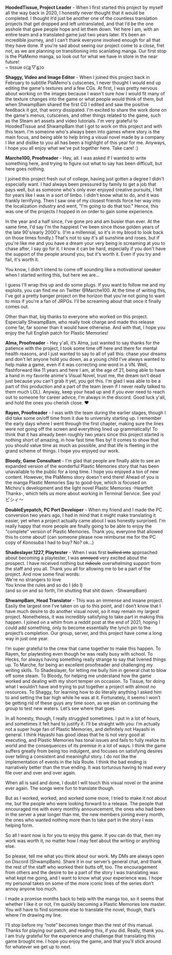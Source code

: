 **HoodedTissue, Project Leader** \- When I first started this project by myself all the way back in 2020, I honestly never thought that it would be completed. I thought it’d just be another one of the countless translation projects that get dropped and left untranslated, and that I’d be the one asshole that gave people hope and let them down. Yet here I am, with an entire team and a translated game just two years later. It’s been an incredible journey, and I can’t thank everyone involved enough for all that they have done. If you’re sad about seeing our project come to a close, fret not, as we are planning on transitioning into scanlating manga. Our first stop is the PlaMemo manga, so look out for what we have in store in the near future\!   
\~ tissue o(≧▽≦)o

**Shaggy, Video and Image Editor** \- When I joined this project back in February to subtitle PlaMemo's cutscenes, I never thought I would end up editing the game's textures and a few CGs. At first, I was pretty nervous about working on the images because I wasn't sure how I would fit many of the texture changes into the game or what people would think of them, but when ShwampBam shared the first CG I edited and saw the positive feedback it got, that worry dissipated. I'm excited to share the work done on the game's menus, cutscenes, and other things related to the game, such as the Steam art assets and video tutorials. I'm very grateful to HoodedTissue and ShwampBam that I got to work on this project and with this team. I'm someone who's always been into games where story is the main focus, and being able to help bring a visual novel made by a company I like and dislike to you all has been a highlight of this year for me. Anyways, I hope you all enjoy what we've put together here. Take care\! :)

**Marche100, Proofreader** \- Hey, all. I was asked if I wanted to write something here, and trying to figure out what to say has been difficult, but here goes nothing.

I joined this project fresh out of college, having just gotten a degree I didn't especially want. I had always been pressured by family to get a job that pays well, but as someone who's only ever enjoyed creative pursuits, I felt for years like I was in a sort of limbo. I didn't know what to do, and it was frankly terrifying. Then I saw one of my closest friends force her way into the localization industry and went, "I'm going to do that too." Hence, this was one of the projects I hopped in on order to gain some experience.

In the year and a half since, I've gone pro and am busier than ever. At the same time, I'd say I'm the happiest I've been since those golden years of the late 90's/early 2000's. (I'm a millennial, so it's in my blood to look back on those times fondly.) That's not to say it's all sunshine and roses, but if you're like me and you have a dream your very being is screaming at you to chase after, I say go for it. I know it can be hard, especially if you don't have the support of the people around you, but it's worth it. Even if you try and fail, it's worth it.

You know, I didn't intend to come off sounding like a motivational speaker when I started writing this, but here we are...

I guess I'll wrap this up and do some plugs. If you want to follow me and my exploits, you can find me on Twitter @Marche100. At the time of writing this, I've got a pretty banger project on the horizon that you're not going to want to miss if you're a fan of JRPGs. I'll be screaming about that once it finally comes out.

Other than that, big thanks to everyone who worked on this project. Especially ShwampBam, who really took charge and made this release come far, far sooner than it would have otherwise. And with that, I hope you enjoy the full English patch for Plastic Memories\!

**Alma, Proofreader** \- Hey y'all, it’s Alma, just wanted to say thanks for the patience with the project, I took some time off here and there for mental health reasons, and I just wanted to say to all of yall this: chase your dreams and don't let anyone hold you down, as a young child I've always wanted to help make a game, even if it was correcting one word in a VN. Well, flashforward like 11 years and here I am, at the age of 21, being able to have a hand in my favorite anime's Visual Novel, trust me, the dream isn't dead just because you can't grab it yet, you got this. I'm glad I was able to be a part of this production and a part of the team (even if I never really talked to them much LOL). Anyway, keep your head up and if you ever need to reach out to someone for career advice, I'm always in the discord. Good luck y'all, and hold the ones you cherish close. ♥️

**Rayen, Proofreader** \- I was with the team during the earlier stages, though I did take some on/off time from it due to university starting up. I remember the early days where I went through the first chapter, making sure the lines were not going off the screen and everything lined up grammatically\! To think that it has already been roughly two years since this project started is nothing short of amazing, in how fast time flies by\! It comes to show that you should value time as much as possible, and that life is fleeting in the grand scheme of things. I hope you enjoyed our work.

**Bloody, Game Consultant** \- I'm glad that people are finally able to see an expanded version of the wonderful Plastic Memories story that has been unavailable to the public for a long time. I hope you enjoyed a ton of new content. However, the PlaMemo story doesn't end there\! Ahead of you is the manga Plastic Memories Say to good-bye, which is focused on Michiru's development and the light novel Plastic Memories \-Heartfelt Thanks-, which tells us more about working in Terminal Service. See you\!   
ビシィ〜

**DoubleEyepatch, PC Port Developer** \- When my friend and I made the PC conversion two years ago, I had in mind that it might make translating it easier, yet when a project actually came about I was honestly surprised. I'm really happy that more people are finally going to be able to enjoy the "complete" version of Plastic Memories. Thank you, everyone that allowed this to come about\! (can someone please now reimburse me for the PC copy of Konosuba I had to buy? No? ok...)

**Shadeslayer.1227, Playtester** \- When I was first <span style="text-decoration: line-through;">bullied into</span> approached about becoming a playtester, I was <span style="text-decoration: line-through;">annoyed</span> very excited about the prospect. I have received nothing but <span style="text-decoration: line-through;">ridicule</span> overwhelming support from the staff and you all. Thank you all for allowing me to be a part of the project. And now some final words:  
We're no strangers to love  
You know the rules and so do I (do I)  
(and so on and so forth, I’m shutting that shit down. \-ShwampBam)

**ShwampBam, Head Translator** \- This was an immense and insane project. Easily the largest one I’ve taken on up to this point, and I don’t know that I have much desire to do another visual novel, so it may remain my largest project. Nonetheless, it was incredibly satisfying to take part in making this happen. I joined on a whim from a reddit post at the end of 2021, hoping I could add something, only to become essentially the lynch pin to the project’s completion. Our group, server, and this project have come a long way in just one year.

I’m super grateful to the crew that came together to make this happen. To Rayen, for playtesting even though he was really busy with school. To Hecks, for always having something really strange to say that livened things up. To Marche, for being an excellent proofreader and challenging my writing skills. To Shadeslayer, for letting me bully him in general chat to blow off some steam. To Bloody, for helping me understand how the game worked and dealing with my short temper on occasion. To Tissue, for doing what I wouldn’t have and trying to put together a project with almost no resources. To Shaggy, for learning how to do literally anything I asked him to and setting the bar high while he was at it. Fortunately, it seems I won’t be getting rid of these guys any time soon, as we plan on continuing the group to test new waters. Let’s see where that goes.

In all honesty, though, I really struggled sometimes. I put in a lot of hours, and sometimes it felt hard to justify it. I’ll be straight with you: I’m actually not a super huge fan of Plastic Memories, and definitely not Hayashi in general. I think Hayashi has good ideas that he is not very good at executing, and Plastic Memories has tonal issues and fails to fully realize its world and the consequences of its premise in a lot of ways. I think the game suffers greatly from being too indulgent, and focuses on satisfying desires over telling a consistent and meaningful story. I do not like the implementation of events in the Isla Route. I think the bad ending is narratively better than the true ending. It was torturous having to read every file over and over and over again. 

When all is said and done, I doubt I will touch this visual novel or the anime ever again. The songs were fun to translate though.

But as I worked, worked, and worked some more, I tried to make it not about me, but the people who were looking forward to a release. The people that encouraged me with every monthly announcement, the ones who had been in the server a year longer than me, the new members joining every month, the ones who wanted nothing more than to take part in the story I was helping form.

So all I want now is for you to enjoy this game. If you can do that, then my work was worth it, no matter how I may feel about the writing or anything else.

So please, tell me what you think about our work. My DMs are always open on Discord (ShwampBam). Share it in our server’s general chat, and thank the rest of the staff who worked their butts off, too. The encouragement from others and the desire to be a part of the story I was translating was what kept me going, and I want to know what your experience was. I hope my personal takes on some of the more iconic lines of the series don’t annoy anyone too much.

I made a promise months back to help with the manga too, so it seems that whether I like it or not, I’m quickly becoming a Plastic Memories lore master. You will have to find someone else to translate the novel, though, that’s where I’m drawing my line.

I’ll stop before my “note” becomes longer than the rest of this manual. Thanks for playing our patch, and reading this, if you did. Really, thank you. I am truly grateful for the experience and challenge that translating this game brought me. I hope you enjoy the game, and that you’ll stick around for whatever we get up to next.